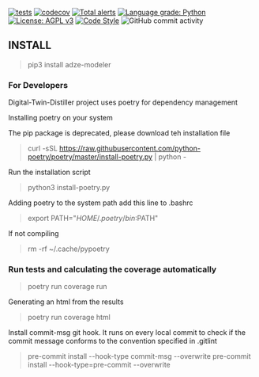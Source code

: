 
[![tests](https://github.com/robust-design-stack/adze-modeler/actions/workflows/ci.yml/badge.svg)](https://github.com/robust/actions)
[![codecov](https://codecov.io/gh/montana-knowledge-management/digital-twin-distiller/branch/main/graph/badge.svg?token=FPRAPGB6AY)](https://codecov.io/gh/montana-knowledge-management/digital-twin-distiller)
[![Total alerts](https://img.shields.io/lgtm/alerts/g/robust-design-stack/adze-modeler.svg?logo=lgtm&logoWidth=18)](https://lgtm.com/projects/g/robust-design-stack/adze-modeler/alerts/)
[![Language grade: Python](https://img.shields.io/lgtm/grade/python/g/robust-design-stack/adze-modeler.svg?logo=lgtm&logoWidth=18)](https://lgtm.com/projects/g/robust-design-stack/adze-modeler/context:python)
[![License: AGPL v3](https://img.shields.io/badge/License-AGPL_v3-blue.svg)](https://www.gnu.org/licenses/agpl-3.0)
[![Code Style](https://badgen.net/badge/Code%20Style/black?labelColor=2e3a44&color=000000)](https://github.com/psf/black)
<img alt="GitHub commit activity" src="https://img.shields.io/github/commit-activity/m/robust-design-stack/Adze-modeler">


## INSTALL

> pip3 install adze-modeler

### For Developers
Digital-Twin-Distiller project uses poetry for dependency management

Installing poetry on your system

The pip package is deprecated, please download teh installation file
> curl -sSL https://raw.githubusercontent.com/python-poetry/poetry/master/install-poetry.py | python -

Run the installation script
> python3 install-poetry.py

Adding poetry to the system path add this line to .bashrc
> export PATH="$HOME/.poetry/bin:$PATH"

If not compiling
>rm -rf ~/.cache/pypoetry

### Run tests and calculating the coverage automatically

> poetry run coverage run

Generating an html from the results
> poetry run coverage html

Install commit-msg git hook. It runs on every local commit to check if the commit message conforms to the convention specified in .gitlint

>pre-commit install --hook-type commit-msg --overwrite
>pre-commit install --hook-type=pre-commit --overwrite
